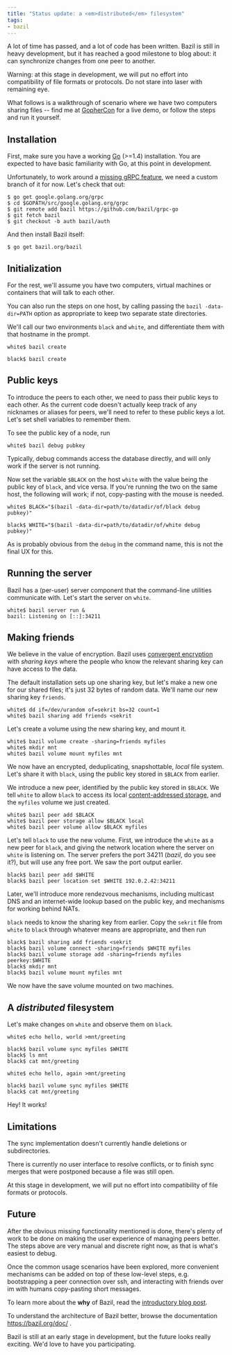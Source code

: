 ```yaml
---
title: "Status update: a <em>distributed</em> filesystem"
tags:
- bazil
---
```


A lot of time has passed, and a lot of code has been written. Bazil is
still in heavy development, but it has reached a good milestone to
blog about: it can synchronize changes from one peer to another.

Warning: at this stage in development, we will put no effort into
compatibility of file formats or protocols. Do not stare into laser
with remaining eye.

What follows is a walkthrough of scenario where we have two computers
sharing files -- find me at [GopherCon](http://www.gophercon.com/) for
a live demo, or follow the steps and run it yourself.


## Installation

First, make sure you have a working [Go](http://golang.org/) (>=1.4)
installation. You are expected to have basic familiarity with Go, at
this point in development.

Unfortunately, to work around a
[missing gRPC feature](https://github.com/grpc/grpc-go/issues/111), we
need a custom branch of it for now. Let's check that out:

```console
$ go get google.golang.org/grpc
$ cd $GOPATH/src/google.golang.org/grpc
$ git remote add bazil https://github.com/bazil/grpc-go
$ git fetch bazil
$ git checkout -b auth bazil/auth
```

And then install Bazil itself:

```console
$ go get bazil.org/bazil
```


## Initialization

For the rest, we'll assume you have two computers, virtual machines or
containers that will talk to each other.

You can also run the steps on one host, by calling passing the `bazil
-data-dir=PATH` option as appropriate to keep two separate state
directories.

We'll call our two environments `black` and `white`, and differentiate
them with that hostname in the prompt.

```console
white$ bazil create
```

```console
black$ bazil create
```

## Public keys

To introduce the peers to each other, we need to pass their public
keys to each other. As the current code doesn't actually keep track of
any nicknames or aliases for peers, we'll need to refer to these
public keys a lot. Let's set shell variables to remember them.

To see the public key of a node, run

```console
white$ bazil debug pubkey
```

Typically, debug commands access the database directly, and will only
work if the server is not running.

Now set the variable `$BLACK` on the host `white` with the value being
the public key of `black`, and vice versa. If you're running the two
on the same host, the following will work; if not, copy-pasting with
the mouse is needed.

```console
white$ BLACK="$(bazil -data-dir=path/to/datadir/of/black debug pubkey)"
```

```console
black$ WHITE="$(bazil -data-dir=path/to/datadir/of/white debug pubkey)"
```

As is probably obvious from the `debug` in the command name, this is
not the final UX for this.


## Running the server

Bazil has a (per-user) server component that the command-line
utilities communicate with. Let's start the server on `white`.

```console
white$ bazil server run &
bazil: Listening on [::]:34211
```

## Making friends

We believe in the value of encryption. Bazil uses
[convergent encryption](https://bazil.org/doc/architecture/) with
*sharing keys* where the people who know the relevant sharing key can
have access to the data.

The default installation sets up one sharing key, but let's make a new
one for our shared files; it's just 32 bytes of random data. We'll
name our new sharing key `friends`.

```console
white$ dd if=/dev/urandom of=sekrit bs=32 count=1
white$ bazil sharing add friends <sekrit
```

Let's create a volume using the new sharing key, and mount it.

```console
white$ bazil volume create -sharing=friends myfiles
white$ mkdir mnt
white$ bazil volume mount myfiles mnt
```

We now have an encrypted, deduplicating, snapshottable, *local* file
system. Let's share it with `black`, using the public key stored in
`$BLACK` from earlier.

We introduce a new peer, identified by the public key stored in
`$BLACK`. We tell `white` to allow `black` to access its local
[content-addressed storage](https://bazil.org/doc/architecture/), and
the `myfiles` volume we just created.

```console
white$ bazil peer add $BLACK
white$ bazil peer storage allow $BLACK local
white$ bazil peer volume allow $BLACK myfiles
```

Let's tell `black` to use the new volume. First, we introduce the
`white` as a new peer for `black`, and giving the network location
where the server on `white` is listening on. The server prefers the
port 34211 (*bazil*, do you see it?), but will use any free port. We
saw the port output earlier.

```console
black$ bazil peer add $WHITE
black$ bazil peer location set $WHITE 192.0.2.42:34211
```

Later, we'll introduce more rendezvous mechanisms, including multicast
DNS and an internet-wide lookup based on the public key, and
mechanisms for working behind NATs.

`black` needs to know the sharing key from earlier. Copy the `sekrit`
file from `white` to `black` through whatever means are appropriate,
and then run

```console
black$ bazil sharing add friends <sekrit
black$ bazil volume connect -sharing=friends $WHITE myfiles
black$ bazil volume storage add -sharing=friends myfiles peerkey:$WHITE
black$ mkdir mnt
black$ bazil volume mount myfiles mnt
```

We now have the save volume mounted on two machines.


## A *distributed* filesystem

Let's make changes on `white` and observe them on `black`.

```console
white$ echo hello, world >mnt/greeting
```

```console
black$ bazil volume sync myfiles $WHITE
black$ ls mnt
black$ cat mnt/greeting
```

```console
white$ echo hello, again >mnt/greeting
```

```console
black$ bazil volume sync myfiles $WHITE
black$ cat mnt/greeting
```

Hey! It works!


## Limitations

The sync implementation doesn't currently handle deletions or
subdirectories.

There is currently no user interface to resolve conflicts, or to
finish sync merges that were postponed because a file was still open.

At this stage in development, we will put no effort into compatibility
of file formats or protocols.


## Future

After the obvious missing functionality mentioned is done, there's
plenty of work to be done on making the user experience of managing
peers better. The steps above are very manual and discrete right now,
as that is what's easiest to debug.

Once the common usage scenarios have been explored, more convenient
mechanisms can be added on top of these low-level steps, e.g.
bootstrapping a peer connection over ssh, and interacting with friends
over im with humans copy-pasting short messages.

To learn more about the **why** of Bazil, read the
[introductory blog post](https://bazil.org/2014/04/24/introducing-bazil.html).

To understand the architecture of Bazil better, browse the
documentation https://bazil.org/doc/ .

Bazil is still at an early stage in development, but the future looks
really exciting. We'd love to have you participating.
